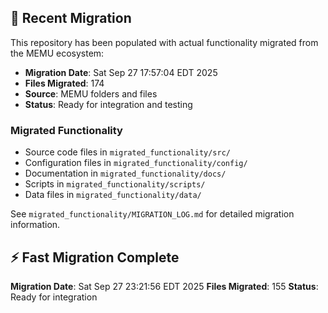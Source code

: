 
## 🔄 Recent Migration

This repository has been populated with actual functionality migrated from the MEMU ecosystem:

- **Migration Date**: Sat Sep 27 17:57:04 EDT 2025
- **Files Migrated**:      174
- **Source**: MEMU folders and files
- **Status**: Ready for integration and testing

### Migrated Functionality
- Source code files in `migrated_functionality/src/`
- Configuration files in `migrated_functionality/config/`
- Documentation in `migrated_functionality/docs/`
- Scripts in `migrated_functionality/scripts/`
- Data files in `migrated_functionality/data/`

See `migrated_functionality/MIGRATION_LOG.md` for detailed migration information.


## ⚡ Fast Migration Complete

**Migration Date**: Sat Sep 27 23:21:56 EDT 2025
**Files Migrated**:      155
**Status**: Ready for integration

